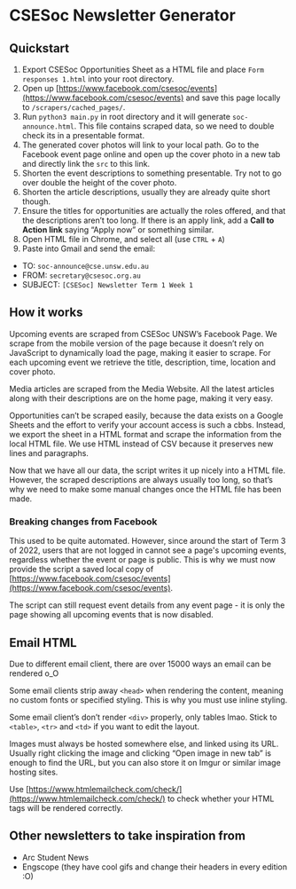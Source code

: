 # CSESoc Newsletter Generator
## Quickstart

1. Export CSESoc Opportunities Sheet as a HTML file and place `Form responses 1.html` into your root directory.
2. Open up [https://www.facebook.com/csesoc/events](https://www.facebook.com/csesoc/events) and save this page locally to `/scrapers/cached_pages/`.
3. Run `python3 main.py` in root directory and it will generate `soc-announce.html`. This file contains scraped data, so we need to double check its in a presentable format.
4. The generated cover photos will link to your local path. Go to the Facebook event page online and open up the cover photo in a new tab and directly link the `src` to this link.
5. Shorten the event descriptions to something presentable. Try not to go over double the height of the cover photo.
6. Shorten the article descriptions, usually they are already quite short though.
7. Ensure the titles for opportunities are actually the roles offered, and that the descriptions aren’t too long. If there is an apply link, add a **Call to Action link** saying “Apply now” or something similar.
8. Open HTML file in Chrome, and select all (use `CTRL` + `A`)
9. Paste into Gmail and send the email:
  - TO: `soc-announce@cse.unsw.edu.au`
  - FROM: `secretary@csesoc.org.au`
  - SUBJECT: `[CSESoc] Newsletter Term 1 Week 1`

## How it works

Upcoming events are scraped from CSESoc UNSW’s Facebook Page. We scrape from the mobile version of the page because it doesn’t rely on JavaScript to dynamically load the page, making it easier to scrape. For each upcoming event we retrieve the title, description, time, location and cover photo.

Media articles are scraped from the Media Website. All the latest articles along with their descriptions are on the home page, making it very easy.

Opportunities can’t be scraped easily, because the data exists on a Google Sheets and the effort to verify your account access is such a cbbs. Instead, we export the sheet in a HTML format and scrape the information from the local HTML file. We use HTML instead of CSV because it preserves new lines and paragraphs.

Now that we have all our data, the script writes it up nicely into a HTML file. However, the scraped descriptions are always usually too long, so that’s why we need to make some manual changes once the HTML file has been made.

### Breaking changes from Facebook

This used to be quite automated. However, since around the start of Term 3 of 2022, users that are not logged in cannot see a page's upcoming events, regardless whether the event or page is public. This is why we must now provide the script a saved local copy of [https://www.facebook.com/csesoc/events](https://www.facebook.com/csesoc/events).

The script can still request event details from any event page - it is only the page showing all upcoming events that is now disabled.

## Email HTML

Due to different email client, there are over 15000 ways an email can be rendered o_O

Some email clients strip away `<head>` when rendering the content, meaning no custom fonts or specified styling. This is why you must use inline styling.

Some email client’s don’t render `<div>` properly, only tables lmao. Stick to `<table>`, `<tr>` and `<td>` if you want to edit the layout.

Images must always be hosted somewhere else, and linked using its URL. Usually right clicking the image and clicking “Open image in new tab” is enough to find the URL, but you can also store it on Imgur or similar image hosting sites.

Use [https://www.htmlemailcheck.com/check/](https://www.htmlemailcheck.com/check/) to check whether your HTML tags will be rendered correctly.

## Other newsletters to take inspiration from

- Arc Student News
- Engscope (they have cool gifs and change their headers in every edition :O)
